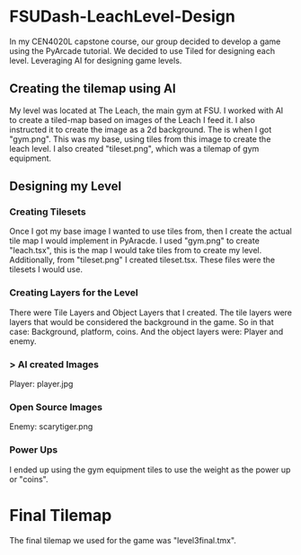 # FSUDash-LeachLevel-Design
In my CEN4020L capstone course, our group decided to develop a game using the PyArcade tutorial. We decided to use Tiled for designing each level. Leveraging AI for designing game levels. 

## Creating the tilemap using AI
My level was located at The Leach, the main gym at FSU. I worked with AI to create a tiled-map based on images of the Leach I feed it. I also instructed it to create the image as a 2d background. The is when I got "gym.png". This was my base, using tiles from this image to create the leach level. I also created "tileset.png", which was a tilemap of gym equipment.

## Designing my Level
### Creating Tilesets
Once I got my base image I wanted to use tiles from, then I create the actual tile map I would implement in PyAracde. I used "gym.png" to create "leach.tsx", this is the map I would take tiles from to create my level. Additionally, from "tileset.png" I created tileset.tsx. These files were the tilesets I would use.

### Creating Layers for the Level
There were Tile Layers and Object Layers that I created. The tile layers were layers that would be considered the background in the game. So in that case: Background, platform, coins. And the object layers were: Player and enemy. 

### > AI created Images
Player: player.jpg

### Open Source Images
Enemy: scarytiger.png

### Power Ups
I ended up using the gym equipment tiles to use the weight as the power up or "coins".

# Final Tilemap
The final tilemap we used for the game was "level3final.tmx".
